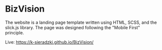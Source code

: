 # BizVision

The website is a landing page template written using HTML, SCSS, and the slick.js library. 
The page was designed following the "Mobile First" principle.

Live: https://k-sieradzki.github.io/BizVision/
